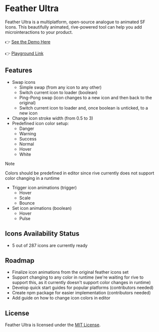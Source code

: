 # Feather Ultra

Feather Ultra is a multiplatform, open-source analogue to animated SF Icons. This beautifully animated, rive-powered tool can help you add microinteractions to your product.

👉 [See the Demo Here](https://featherultra.com)

👉 [Playground Link](https://rive.app/s/KOhJ8reyfk6SISml_JBFMg/) 


## Features
- Swap icons
    - Simple swap (from any icon to any other)
    - Switch current icon to loader (boolean)
    - Ping-Pong swap (icon changes to a new icon and then back to the original)
    - Switch current icon to loader and, once boolean is unticked, to a new icon
- Change icon stroke width (from 0.5 to 3)
- Predefined icon color setup:
    - Danger
    - Warning
    - Success
    - Normal
    - Hover
    - White

> [!NOTE]
> Colors should be predefined in editor since rive currently does not support color changing in a runtime

- Trigger icon animations (trigger)
    - Hover
    - Scale
    - Bounce
- Set icon animations (boolean)
    - Hover
    - Pulse

## Icons Availability Status
- 5 out of 287 icons are currently ready

## Roadmap

- Finalize icon animations from the original feather icons set
- Support changing to any color in runtime (we're waiting for rive to support this, as it currently doesn't support color changes in runtime)
- Develop quick start guides for popular platforms (contributors needed)
- Create npm package for easier implementation (contributors needed)
- Add guide on how to change icon colors in editor


## License

Feather Ultra is licensed under the [MIT License](https://github.com/feathericons/feather/blob/master/LICENSE).